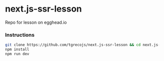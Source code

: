 # next.js-ssr-lesson
Repo for lesson on egghead.io 

### Instructions
```bash
git clone https://github.com/tgrecojs/next.js-ssr-lesson && cd next.js-ssr-lesson 
npm install
npm run dev
```
